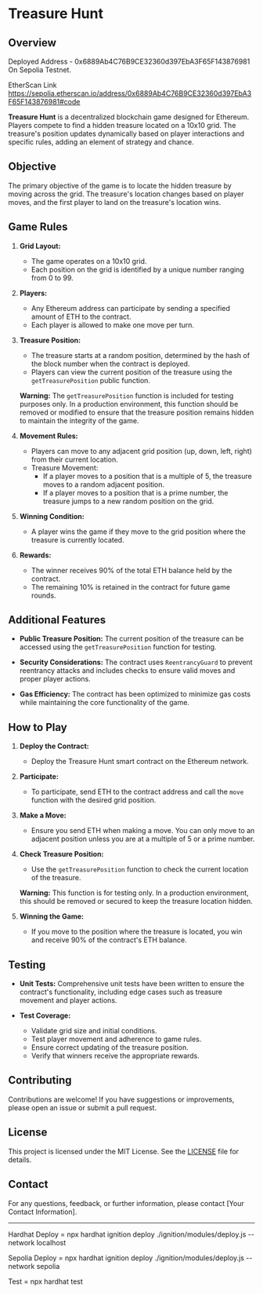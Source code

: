 # Treasure Hunt

## Overview

Deployed Address - 0x6889Ab4C76B9CE32360d397EbA3F65F143876981 On Sepolia Testnet.

EtherScan Link https://sepolia.etherscan.io/address/0x6889Ab4C76B9CE32360d397EbA3F65F143876981#code

**Treasure Hunt** is a decentralized blockchain game designed for Ethereum. Players compete to find a hidden treasure located on a 10x10 grid. The treasure's position updates dynamically based on player interactions and specific rules, adding an element of strategy and chance.

## Objective

The primary objective of the game is to locate the hidden treasure by moving across the grid. The treasure's location changes based on player moves, and the first player to land on the treasure's location wins.

## Game Rules

1. **Grid Layout:**
   - The game operates on a 10x10 grid.
   - Each position on the grid is identified by a unique number ranging from 0 to 99.

2. **Players:**
   - Any Ethereum address can participate by sending a specified amount of ETH to the contract.
   - Each player is allowed to make one move per turn.

3. **Treasure Position:**
   - The treasure starts at a random position, determined by the hash of the block number when the contract is deployed.
   - Players can view the current position of the treasure using the `getTreasurePosition` public function. 

   **Warning:** The `getTreasurePosition` function is included for testing purposes only. In a production environment, this function should be removed or modified to ensure that the treasure position remains hidden to maintain the integrity of the game.

4. **Movement Rules:**
   - Players can move to any adjacent grid position (up, down, left, right) from their current location.
   - Treasure Movement:
     - If a player moves to a position that is a multiple of 5, the treasure moves to a random adjacent position.
     - If a player moves to a position that is a prime number, the treasure jumps to a new random position on the grid.

5. **Winning Condition:**
   - A player wins the game if they move to the grid position where the treasure is currently located.

6. **Rewards:**
   - The winner receives 90% of the total ETH balance held by the contract.
   - The remaining 10% is retained in the contract for future game rounds.

## Additional Features

- **Public Treasure Position:** The current position of the treasure can be accessed using the `getTreasurePosition` function for testing. 

- **Security Considerations:** The contract uses `ReentrancyGuard` to prevent reentrancy attacks and includes checks to ensure valid moves and proper player actions.

- **Gas Efficiency:** The contract has been optimized to minimize gas costs while maintaining the core functionality of the game.

## How to Play

1. **Deploy the Contract:**
   - Deploy the Treasure Hunt smart contract on the Ethereum network.

2. **Participate:**
   - To participate, send ETH to the contract address and call the `move` function with the desired grid position.

3. **Make a Move:**
   - Ensure you send ETH when making a move. You can only move to an adjacent position unless you are at a multiple of 5 or a prime number.

4. **Check Treasure Position:**
   - Use the `getTreasurePosition` function to check the current location of the treasure. 

   **Warning:** This function is for testing only. In a production environment, this should be removed or secured to keep the treasure location hidden.

5. **Winning the Game:**
   - If you move to the position where the treasure is located, you win and receive 90% of the contract's ETH balance.

## Testing

- **Unit Tests:** Comprehensive unit tests have been written to ensure the contract's functionality, including edge cases such as treasure movement and player actions.

- **Test Coverage:**
  - Validate grid size and initial conditions.
  - Test player movement and adherence to game rules.
  - Ensure correct updating of the treasure position.
  - Verify that winners receive the appropriate rewards.

## Contributing

Contributions are welcome! If you have suggestions or improvements, please open an issue or submit a pull request.

## License

This project is licensed under the MIT License. See the [LICENSE](LICENSE) file for details.

## Contact

For any questions, feedback, or further information, please contact [Your Contact Information].

*************************************************************

Hardhat Deploy = npx hardhat ignition deploy ./ignition/modules/deploy.js --network localhost

Sepolia Deploy = npx hardhat ignition deploy ./ignition/modules/deploy.js --network sepolia

Test = npx hardhat test